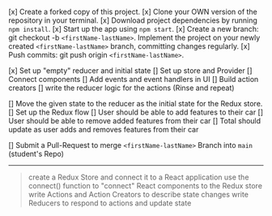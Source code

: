 [x] Create a forked copy of this project.
[x] Clone your OWN version of the repository in your terminal.
[x] Download project dependencies by running `npm install`.
[x] Start up the app using `npm start`.
[x] Create a new branch: git checkout -b `<firstName-lastName>`.
      Implement the project on your newly created `<firstName-lastName>` branch, committing changes regularly.
[x] Push commits: git push origin `<firstName-lastName>`.


[x] Set up "empty" reducer and initial state 
[] Set up store and Provider
[] Connect components 
[] Add events and event handlers in UI
[] Build action creators
[] write the reducer logic for the actions (Rinse and repeat)


[] Move the given state to the reducer as the initial state for the Redux store.
[] Set up the Redux flow
[] User should be able to add features to their car
[] User should be able to remove added features from their car
[] Total should update as user adds and removes features from their car


[] Submit a Pull-Request to merge `<firstName-lastName>` Branch into `main` (student's  Repo)

---

> create a Redux Store and connect it to a React application
> use the connect() function to "connect" React components to the Redux store
> write Actions and Action Creators to describe state changes
> write Reducers to respond to actions and update state